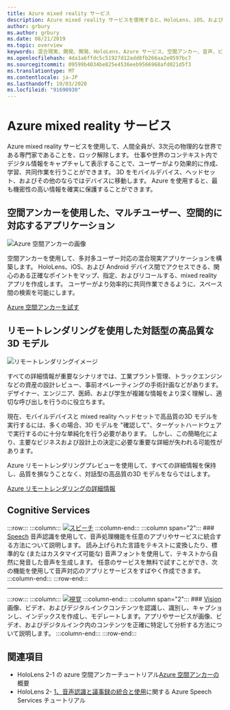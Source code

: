 ```yaml
---
title: Azure mixed reality サービス
description: Azure mixed reality サービスを使用すると、HoloLens、iOS、および Android デバイス間でアクセスできる、3D、マルチユーザー、空間的に対応したアプリケーションを作成できます。
author: grbury
ms.author: grbury
ms.date: 08/21/2019
ms.topic: overview
keywords: 混合現実、開発、開発、HoloLens、Azure サービス、空間アンカー、音声、ビジョン、リモートレンダリング
ms.openlocfilehash: 4da1a6ffdc5c51927d12add8fb266aa2e0597bc7
ms.sourcegitcommit: 09599b4034be825e4536eeb9566968afd021d5f3
ms.translationtype: MT
ms.contentlocale: ja-JP
ms.lasthandoff: 10/03/2020
ms.locfileid: "91690930"
---
```

# <a name="azure-mixed-reality-services"></a>Azure mixed reality サービス
Azure mixed reality サービスを使用して、人間全員が、3次元の物理的な世界である専門家であることを、ロック解除します。 仕事や世界のコンテキスト内でデジタル情報をキャプチャして表示することで、ユーザーがより効果的に作成、学習、共同作業を行うことができます。 3D をモバイルデバイス、ヘッドセット、およびその他のならではデバイスに移動します。 Azure を使用すると、最も機密性の高い情報を確実に保護することができます。

## <a name="multi-user-spatially-aware-applications-using-spatial-anchors"></a>空間アンカーを使用した、マルチユーザー、空間的に対応するアプリケーション

![ Azure 空間アンカーの画像](../design/images/AzureSpatialAnchors.jpg)

空間アンカーを使用して、多対多ユーザー対応の混合現実アプリケーションを構築します。 HoloLens、iOS、および Android デバイス間でアクセスできる、関心のある正確なポイントをマップ、指定、およびリコールする、mixed reality アプリを作成します。 ユーザーがより効率的に共同作業できるように、スペース間の検索を可能にします。

[Azure 空間アンカーを試す](https://docs.microsoft.com/azure/spatial-anchors)


## <a name="interactive-high-quality-3d-models-using-remote-rendering"></a>リモートレンダリングを使用した対話型の高品質な3D モデル

![ リモートレンダリングイメージ](../design/images/RemoteRendering.jpg)

すべての詳細情報が重要なシナリオでは、工業プラント管理、トラックエンジンなどの資産の設計レビュー、事前オペレーティングの手術計画などがあります。 デザイナー、エンジニア、医師、および学生が複雑な情報をより深く理解し、適切な呼び出しを行うのに役立ちます。

現在、モバイルデバイスと mixed reality ヘッドセットで高品質の3D モデルを実行するには、多くの場合、3D モデルを "確認して"、ターゲットハードウェアで実行するのに十分な単純化を行う必要があります。 しかし、この簡略化により、主要なビジネスおよび設計上の決定に必要な重要な詳細が失われる可能性があります。

Azure リモートレンダリングプレビューを使用して、すべての詳細情報を保持し、品質を損なうことなく、対話型の高品質の3D モデルをならではします。

[Azure リモートレンダリングの詳細情報](https://azure.microsoft.com/services/remote-rendering)


## <a name="cognitive-services"></a>Cognitive Services

:::row:::
    :::column:::
       [![スピーチ](images/speech.jpg)](https://docs.microsoft.com/azure/cognitive-services/speech-service/)
    :::column-end:::
    :::column span="2":::
        ### <a name="speech"></a>[Speech](https://docs.microsoft.com/azure/cognitive-services/speech-service/)
        音声認識を使用して、音声処理機能を任意のアプリやサービスに統合する方法について説明します。 読み上げられた言語をテキストに変換したり、標準的な (またはカスタマイズ可能な) 音声フォントを使用して、テキストから自然に発音した音声を生成します。 任意のサービスを無料で試すことができ、次の機能を使用して音声対応のアプリとサービスをすばやく作成できます。
    :::column-end:::
:::row-end:::

---

:::row:::
    :::column:::
       [![視覚](images/vision.jpg)](https://docs.microsoft.com/azure/cognitive-services/computer-vision/)
    :::column-end:::
    :::column span="2":::
        ### <a name="vision"></a>[Vision](https://docs.microsoft.com/azure/cognitive-services/computer-vision/)
        画像、ビデオ、およびデジタルインクコンテンツを認識し、識別し、キャプションし、インデックスを作成し、モデレートします。アプリやサービスが画像、ビデオ、およびデジタルインク内のコンテンツを正確に特定して分析する方法について説明します。
    :::column-end:::
:::row-end:::


## <a name="see-also"></a>関連項目

* HoloLens 2-1 の azure 空間アンカーチュートリアル[Azure 空間アンカーの](../mrlearning-asa-ch1.md)概要
* HoloLens 2- [1、音声認識と議事録の統合と使用](../develop/unity/tutorials/mrlearning-speechSDK-ch1.md)に関する Azure Speech Services チュートリアル
